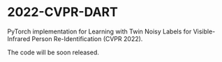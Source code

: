 # 2022-CVPR-DART

PyTorch implementation for Learning with Twin Noisy Labels for Visible-Infrared Person Re-Identification (CVPR 2022).

The code will be soon released.
